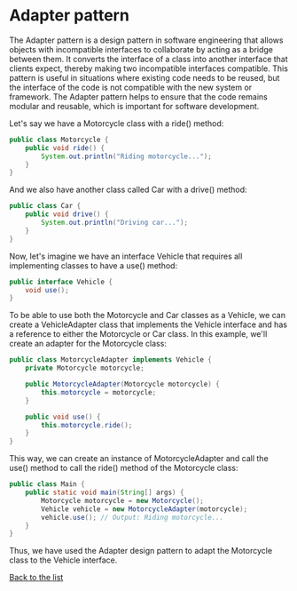 # Adapter pattern

The Adapter pattern is a design pattern in software engineering that allows objects with incompatible interfaces to collaborate by acting as a bridge between them. It converts the interface of a class into another interface that clients expect, thereby making two incompatible interfaces compatible. This pattern is useful in situations where existing code needs to be reused, but the interface of the code is not compatible with the new system or framework. The Adapter pattern helps to ensure that the code remains modular and reusable, which is important for software development.

Let's say we have a Motorcycle class with a ride() method:

```java
public class Motorcycle {
    public void ride() {
        System.out.println("Riding motorcycle...");
    }
}
```

And we also have another class called Car with a drive() method:

```java
public class Car {
    public void drive() {
        System.out.println("Driving car...");
    }
}
```

Now, let's imagine we have an interface Vehicle that requires all implementing classes to have a use() method:

```java
public interface Vehicle {
    void use();
}
```

To be able to use both the Motorcycle and Car classes as a Vehicle, we can create a VehicleAdapter class that implements the Vehicle interface and has a reference to either the Motorcycle or Car class. In this example, we'll create an adapter for the Motorcycle class:

```java
public class MotorcycleAdapter implements Vehicle {
    private Motorcycle motorcycle;

    public MotorcycleAdapter(Motorcycle motorcycle) {
        this.motorcycle = motorcycle;
    }

    public void use() {
        this.motorcycle.ride();
    }
}
```

This way, we can create an instance of MotorcycleAdapter and call the use() method to call the ride() method of the Motorcycle class:

```java
public class Main {
    public static void main(String[] args) {
        Motorcycle motorcycle = new Motorcycle();
        Vehicle vehicle = new MotorcycleAdapter(motorcycle);
        vehicle.use(); // Output: Riding motorcycle...
    }
}
```

Thus, we have used the Adapter design pattern to adapt the Motorcycle class to the Vehicle interface.

[Back to the list](./README.md)